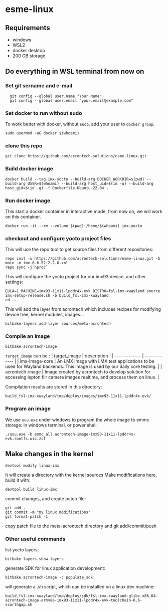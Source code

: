 # esme-linux

## Requirements
- windows
- WSL2
- docker desktop
- 200 GB storage

## Do everything in WSL terminal from now on
### Set git sername and e-mail
```{.sh}
  git config --global user.name "Your Name"
  git config --global user.email "your.email@example.com"
```
### Set docker to run without sudo
To work better with docker, without `sudo`, add your user to `docker group`.
  ```{.sh}
  sudo usermod -aG docker $(whoami)
  ```
### clone this repo
  ```{.sh}
  git clone https://github.com/acrontech-solutions/esme-linux.git
  ```
### Build docker image
  ```{.sh}
  docker build --tag imx-yocto --build-arg DOCKER_WORKDIR=$(pwd) --build-arg USER=$(whoami) --build-arg host_uid=$(id -u) --build-arg host_gid=$(id -g) -f Dockerfile-Ubuntu-22.04 .
  ```
### Run docker image
This start a docker container in interactive mode, from now on, we will work on this container.
  ```{.sh}
  docker run -it --rm --volume $(pwd):/home/$(whoami) imx-yocto
  ```
### checkout and configure yocto project files
This will use the repo tool to get source files from different repositories:
  ```{.sh}
  repo init -u https://github.com/acrontech-solutions/esme-linux.git -b main -m imx-6.6.52-2.2.0.xml
  repo sync -j`nproc`
  ```
This will configure the yocto project for our imx93 device, and other settings:
  ```{.sh}
EULA=1 MACHINE=imx93-11x11-lpddr4x-evk DISTRO=fsl-imx-xwayland source imx-setup-release.sh -b build_fsl-imx-xwayland
cd ..
  ```
This will add the layer from acrontech which includes recipes for modifying device tree, kernel modules, images...
```{.sh}
bitbake-layers add-layer sources/meta-acrontech
```
### Compile an image
  ```{.sh}
bitbake acrontech-image
  ```
`target_image` can be :
| target_image  | description |
| ------------- | ------------- |
| imx-image-core  | An i.MX image with i.MX test applications to be used for Wayland backends. This image is used by our daily core testing.   |
| acrontech-image  | Image created by acrontech to develop solution for accessing lepton flir camera images realtime, and process them on linux. |

Compilation results are stored in this directory:
  ```{.sh}
build_fsl-imx-xwayland/tmp/deploy/images/imx93-11x11-lpddr4x-evk/
```
### Program an image
We use `uuu.exe` under windows to program the whole image to emmc storage:
in windows terminal, or power shell:
```{.sh}
./uuu.exe -b emmc_all acrontech-image-imx93-11x11-lpddr4x-evk.rootfs.wic.zst
```
## Make changes in the kernel
  ```{.sh}
  devtool modify linux-imx
  ```
It will create a directory with the kernel sources
Make modifications here, build it with:
  ```{.sh}
  devtool build linux-imx
  ```
commit changes, and create patch file:
  ```{.sh}
  git add .
  git commit -m "my linux modifications"
  git format-patch -1
  ```
copy patch file to the meta-acrontech directory and git add/commit/push

### Other useful commands
list yocto layers:
  ```{.sh}
  bitbake-layers show-layers 
  ```

generate SDK for linux application development:
```{.sh}
bitbake acrontech-image -c populate_sdk
```
will generate a .sh script, which can be installed on a linux dev machine:
```{.sh}
build_fsl-imx-xwayland/tmp/deploy/sdk/fsl-imx-xwayland-glibc-x86_64-acrontech-image-armv8a-imx93-11x11-lpddr4x-evk-toolchain-6.6-scarthgap.sh
```



